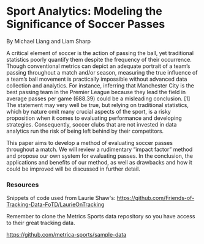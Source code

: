 # Sport Analytics: Modeling the Significance of Soccer Passes 
By Michael Liang and Liam Sharp

A critical element of soccer is the action of passing the ball, yet traditional statistics poorly quantify them despite the frequency of their occurrence. Though conventional metrics can depict an adequate portrait of a team’s passing throughout a match and/or season, measuring the true influence of a team’s ball movement is practically impossible without advanced data collection and analytics. For instance, inferring that Manchester City is the best passing team in the Premier League because they lead the field in average passes per game (688.39) could be a misleading conclusion. [1] The statement may very well be true, but relying on traditional statistics, which by nature omit many crucial aspects of the sport, is a risky proposition when it comes to evaluating performance and developing strategies. Consequently, soccer clubs that are not invested in data analytics run the risk of being left behind by their competitors. 

This paper aims to develop a method of evaluating soccer passes throughout a match. We will review a rudimentary “impact factor” method and propose our own system for evaluating passes. In the conclusion, the applications and benefits of our method, as well as drawbacks and how it could be improved will be discussed in further detail.

### Resources
Snippets of code used from Laurie Shaw's: https://github.com/Friends-of-Tracking-Data-FoTD/LaurieOnTracking

Remember to clone the Metrics Sports data repository so you have access to their great tracking data.

https://github.com/metrica-sports/sample-data
